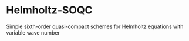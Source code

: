 # Helmholtz-SOQC
Simple sixth-order quasi-compact schemes for Helmholtz equations with variable wave number
